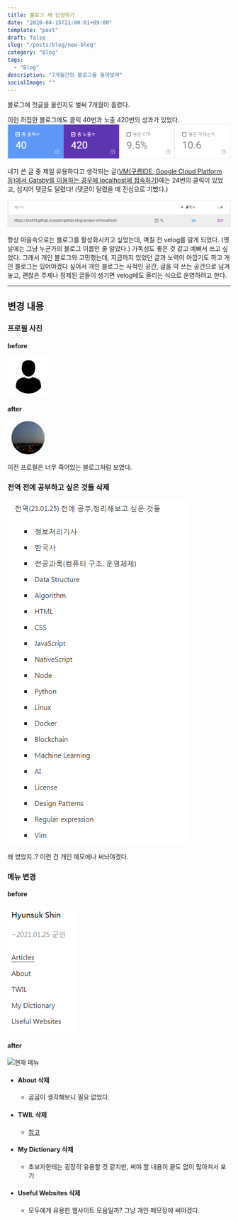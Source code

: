 ```yaml
---
title: 블로그 새 단장하기
date: "2020-04-15T21:00:01+09:00"
template: "post"
draft: false
slug: "/posts/blog/new-blog"
category: "Blog"
tags:
  - "Blog"
description: "7개월간의 블로그를 돌아보며"
socialImage: ""
---
```


블로그에 첫글을 올린지도 벌써 7개월이 흘렀다.

이런 허접한 블로그에도 클릭 40번과 노출 420번의 성과가 있었다.
![블로그 총 방문객](/media/blog/all-user.PNG)  

내가 쓴 글 중 제일 유용하다고 생각되는 글([VM(구름IDE, Google Cloud Platform 등)에서 Gatsby를 이용하는 경우에 localhost에 접속하기](/posts/gatsby-blog/access-vm-localhost))에는 24번의 클릭이 있었고, 심지어 댓글도 달렸다! (댓글이 달렸을 때 진심으로 기뻤다.)

![localhost 접속하기 글 방문객](/media/blog/access-vm-localhost-user.PNG)


항상 마음속으로는 블로그를 활성화시키고 싶었는데, 며칠 전 velog를 알게 되었다. (옛날에는 그냥 누군가의 블로그 이름인 줄 알았다.) 가독성도 좋은 것 같고 예뻐서 쓰고 싶었다. 그래서 개인 블로그와 고민했는데, 지금까지 있었던 글과 노력이 아깝기도 하고 개인 블로그는 있어야겠다 싶어서 개인 블로그는 사적인 공간, 글을 막 쓰는 공간으로 남겨놓고, 괜찮은 주제나 정제된 글들이 생기면 velog에도 올리는 식으로 운영하려고 한다.

---

## 변경 내용

### 프로필 사진

#### before

![이전 프로필](/media/blog/before-profile.PNG)

#### after

![현재 프로필](/media/blog/after-profile.PNG)

이전 프로필은 너무 죽어있는 블로그처럼 보였다.

### 전역 전에 공부하고 싶은 것들 삭제

![전역 전 공부하고 싶은 것들](/media/blog/want-study.PNG)

왜 썼었지..? 이런 건 개인 메모에나 써놔야겠다.   

### 메뉴 변경

#### before

![이전 메뉴](/media/blog/before-menu.PNG)

#### after

![현재 메뉴](//media/blog/after-menu.PNG)

- #### About 삭제
  - 곰곰이 생각해보니 필요 없었다.
- #### TWIL 삭제
  - [참고](/posts/twil/2020-04-15-retrospect)
- #### My Dictionary 삭제
  - 초보자한테는 굉장히 유용할 것 같지만, 써야 할 내용이 끝도 없이 많아져서 포기
- #### Useful Websites 삭제
  - 모두에게 유용한 웹사이트 모음일까? 그냥 개인 메모장에 써야겠다.

